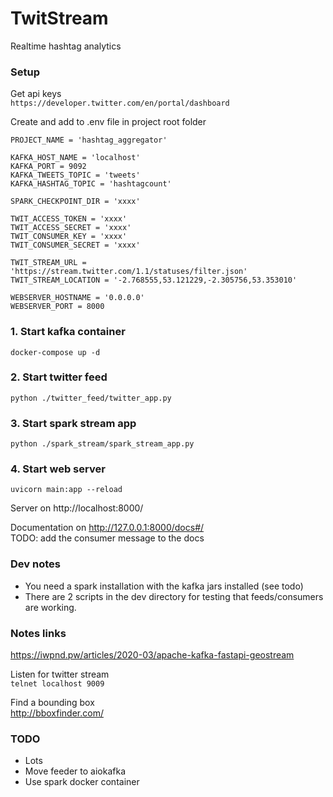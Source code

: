 # TwitStream
Realtime hashtag analytics

### Setup
Get api keys  
`https://developer.twitter.com/en/portal/dashboard`

Create and add to .env file in project root folder
```
PROJECT_NAME = 'hashtag_aggregator'

KAFKA_HOST_NAME = 'localhost'
KAFKA_PORT = 9092
KAFKA_TWEETS_TOPIC = 'tweets'
KAFKA_HASHTAG_TOPIC = 'hashtagcount'

SPARK_CHECKPOINT_DIR = 'xxxx'

TWIT_ACCESS_TOKEN = 'xxxx'
TWIT_ACCESS_SECRET = 'xxxx'
TWIT_CONSUMER_KEY = 'xxxx'
TWIT_CONSUMER_SECRET = 'xxxx'

TWIT_STREAM_URL = 'https://stream.twitter.com/1.1/statuses/filter.json'
TWIT_STREAM_LOCATION = '-2.768555,53.121229,-2.305756,53.353010'

WEBSERVER_HOSTNAME = '0.0.0.0'
WEBSERVER_PORT = 8000
```
### 1. Start kafka container
`docker-compose up -d`

### 2. Start twitter feed
`python ./twitter_feed/twitter_app.py`

### 3. Start spark stream app
`python ./spark_stream/spark_stream_app.py`

### 4. Start web server
`uvicorn main:app --reload`

Server on http://localhost:8000/  

Documentation on http://127.0.0.1:8000/docs#/  
TODO: add the consumer message to the docs

### Dev notes
- You need a spark installation with the kafka jars installed (see todo)
- There are 2 scripts in the dev directory for testing that feeds/consumers are working.

### Notes links 
https://iwpnd.pw/articles/2020-03/apache-kafka-fastapi-geostream  

Listen for twitter stream  
`telnet localhost 9009`

Find a bounding box  
http://bboxfinder.com/

### TODO
- Lots
- Move feeder to aiokafka
- Use spark docker container